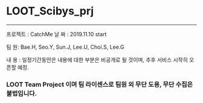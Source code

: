 # LOOT_Scibys_prj

---
프로젝트 : CatchMe
날 짜 : 2019.11.10  start

팀 원: Bae.H, Seo.Y, Sun.J, Lee.U, Choi.S, Lee.G

내 용 : 일정기간동안은 내용에 대한 부분은 비공개로 될 것이며, 추후 서비스 시작히 오픈할 예정.




### **LOOT Team Project 이며 팀 라이센스로 팀원 외 무단 도용, 무단 수집은 불법입니다.**
